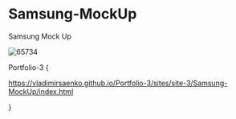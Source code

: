 # Samsung-MockUp

Samsung Mock Up

![65734](https://user-images.githubusercontent.com/56477695/117507701-16f15c00-af90-11eb-9ee1-180c7c45bfe8.png)

Portfolio-3 {

https://vladimirsaenko.github.io/Portfolio-3/sites/site-3/Samsung-MockUp/index.html

}
